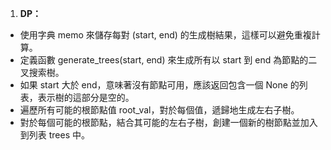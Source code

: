 1. **DP：**

- 使用字典 memo 來儲存每對 (start, end) 的生成樹結果，這樣可以避免重複計算。
- 定義函數 generate_trees(start, end) 來生成所有以 start 到 end 為節點的二叉搜索樹。
- 如果 start 大於 end，意味著沒有節點可用，應該返回包含一個 None 的列表，表示樹的這部分是空的。
- 遍歷所有可能的根節點值 root_val，對於每個值，遞歸地生成左右子樹。
- 對於每個可能的根節點，結合其可能的左右子樹，創建一個新的樹節點並加入到列表 trees 中。